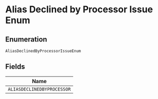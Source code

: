 
# Alias Declined by Processor Issue Enum

## Enumeration

`AliasDeclinedByProcessorIssueEnum`

## Fields

| Name |
|  --- |
| `ALIASDECLINEDBYPROCESSOR` |

